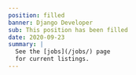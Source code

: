 ```yaml
---
position: filled
banner: Django Developer
sub: This position has been filled
date: 2020-09-23
summary: |
  See the [jobs](/jobs/) page
  for current listings.
---
```

